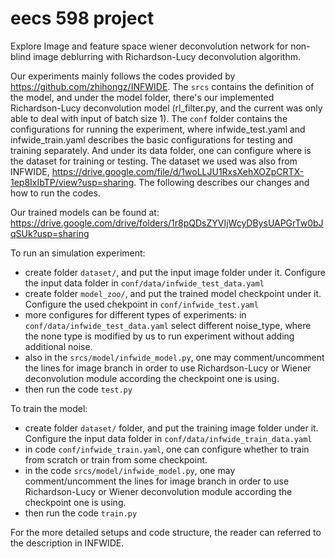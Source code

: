 # eecs 598 project
Explore Image and feature space wiener deconvolution network for non-blind image deblurring  with Richardson-Lucy deconvolution algorithm.

Our experiments mainly follows the codes provided by https://github.com/zhihongz/INFWIDE.
The `srcs` contains the definition of the model, and under the model folder, there's our implemented Richardson-Lucy deconvolution model (rl_filter.py, and the current was only able to deal with input of batch size 1). The `conf` folder contains the configurations for running the experiment, where infwide_test.yaml and infwide_train.yaml describes the basic configurations for testing and training separately. And under its data folder, one can configure where is the dataset for training or testing.
The dataset we used was also from INFWIDE, https://drive.google.com/file/d/1woLLJU1RxsXehXOZpCRTX-1ep8IxIbTP/view?usp=sharing.
The following describes our changes and how to run the codes.

Our trained models can be found at:
https://drive.google.com/drive/folders/1r8pQDsZYVIjWcyDBysUAPGrTw0bJqSUk?usp=sharing

To run an simulation experiment:
- create folder `dataset/`, and put the input image folder under it. Configure the input data folder in `conf/data/infwide_test_data.yaml`
- create folder `model_zoo/`, and put the trained model checkpoint under it. Configure the used chekpoint in `conf/infwide_test.yaml`
- more configures for different types of experiments: in `conf/data/infwide_test_data.yaml` select different noise_type, where the none type is modified by us to run experiment without adding additional noise.
- also in the `srcs/model/infwide_model.py`, one may comment/uncomment the lines for image branch in order to use Richardson-Lucy or Wiener deconvolution module according the checkpoint one is using.
- then run the code `test.py`

To train the model:
- create folder `dataset/` folder, and put the training image folder under it. Configure the input data folder in `conf/data/infwide_train_data.yaml`
- in code `conf/infwide_train.yaml`, one can configure whether to train from scratch or train from some checkpoint.
- in the code `srcs/model/infwide_model.py`, one may comment/uncomment the lines for image branch in order to use Richardson-Lucy or Wiener deconvolution module according the checkpoint one is using.
- then run the code `train.py`

For the more detailed setups and code structure, the reader can referred to the description in INFWIDE.
